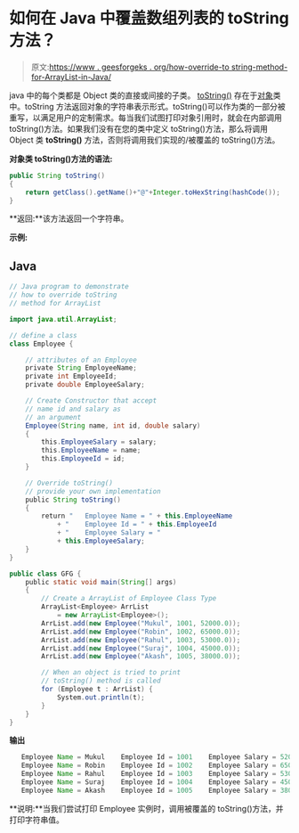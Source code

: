 # 如何在 Java 中覆盖数组列表的 toString 方法？

> 原文:[https://www . geesforgeks . org/how-override-to string-method-for-ArrayList-in-Java/](https://www.geeksforgeeks.org/how-to-override-tostring-method-for-arraylist-in-java/)

java 中的每个类都是 Object 类的直接或间接的子类。 [toString()](https://www.geeksforgeeks.org/object-tostring-method-in-java/) 存在于[对象](https://www.geeksforgeeks.org/object-class-in-java/)类中。toString 方法返回对象的字符串表示形式。toString()可以作为类的一部分被重写，以满足用户的定制需求。每当我们试图打印对象引用时，就会在内部调用 toString()方法。如果我们没有在您的类中定义 toString()方法，那么将调用 Object 类 **toString()** 方法，否则将调用我们实现的/被覆盖的 toString()方法。

**对象类 toString()方法的语法:**

```java
public String toString()
{
    return getClass().getName()+"@"+Integer.toHexString(hashCode());
}
```

**返回:**该方法返回一个字符串。

**示例:**

## Java

```java
// Java program to demonstrate
// how to override toString 
// method for ArrayList

import java.util.ArrayList;

// define a class
class Employee {

    // attributes of an Employee
    private String EmployeeName;
    private int EmployeeId;
    private double EmployeeSalary;

    // Create Constructor that accept
    // name id and salary as
    // an argument
    Employee(String name, int id, double salary)
    {
        this.EmployeeSalary = salary;
        this.EmployeeName = name;
        this.EmployeeId = id;
    }

    // Override toString()
    // provide your own implementation
    public String toString()
    {
        return "   Employee Name = " + this.EmployeeName
            + "    Employee Id = " + this.EmployeeId
            + "    Employee Salary = "
            + this.EmployeeSalary;
    }
}

public class GFG {
    public static void main(String[] args)
    {
        // Create a ArrayList of Employee Class Type
        ArrayList<Employee> ArrList
            = new ArrayList<Employee>();
        ArrList.add(new Employee("Mukul", 1001, 52000.0));
        ArrList.add(new Employee("Robin", 1002, 65000.0));
        ArrList.add(new Employee("Rahul", 1003, 53000.0));
        ArrList.add(new Employee("Suraj", 1004, 45000.0));
        ArrList.add(new Employee("Akash", 1005, 38000.0));

        // When an object is tried to print
        // toString() method is called
        for (Employee t : ArrList) {
            System.out.println(t);
        }
    }
}
```

**输出**

```java
   Employee Name = Mukul    Employee Id = 1001    Employee Salary = 52000.0
   Employee Name = Robin    Employee Id = 1002    Employee Salary = 65000.0
   Employee Name = Rahul    Employee Id = 1003    Employee Salary = 53000.0
   Employee Name = Suraj    Employee Id = 1004    Employee Salary = 45000.0
   Employee Name = Akash    Employee Id = 1005    Employee Salary = 38000.0
```

**说明:**当我们尝试打印 Employee 实例时，调用被覆盖的 toString()方法，并打印字符串值。